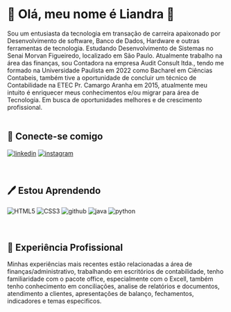 
# 🌻 **Olá, meu nome é Liandra** 👋


Sou um entusiasta da tecnologia em transação de carreira apaixonado por Desenvolvimento de software, Banco de Dados, Hardware e outras ferramentas de tecnologia. Estudando Desenvolvimento de Sistemas no Senai Morvan Figueiredo, localizado em São Paulo. Atualmente trabalho na área das finanças, sou Contadora na empresa Audit Consult ltda., tendo me formado na Universidade Paulista em 2022 como Bacharel em Ciências Contabeis, também tive a oportunidade de concluir um técnico de Contabilidade na ETEC Pr. Camargo Aranha em 2015, atualmente meu intuito é enriquecer meus conhecimentos e/ou migrar para área de Tecnologia. Em busca de oportunidades melhores e de crescimento profissional.
</br>
</br>

## 📲 **Conecte-se comigo**
[![linkedin](https://img.shields.io/badge/linkedin-0A66C2?style=for-the-badge&logo=github&&logo=linkedin&logoColor=white_button&width1000px&height=100px)](https://www.linkedin.com/in/liandra-vgomes?utm_source=share&utm_campaign=share_via&utm_content=profile&utm_medium=ios_app)
[![instagram](https://img.shields.io/badge/instagram-1DA1F2?style=for-the-badge&logo=github&logo=instagram&logoColor=white)](https://www.instagram.com/ardnailcunha?igsh=MTZsOWg2bDdyOHpvMg%3D%3D&utm_source=qr)
</br>
</br>
</br>

## 🖊️ **Estou Aprendendo**
![HTML5](https://img.shields.io/badge/HTML5-E34F26?style=for-the-badge&logo=html5&logoColor=white)
![CSS3](https://img.shields.io/badge/CSS3-1572B6?style=for-the-badge&logo=css3&logoColor=white)
![github](https://img.shields.io/badge/GitHub-000000?style=for-the-badge&logo=GitHub&logoColor=white)
![java](https://img.shields.io/badge/Java-ED8B00?style=for-the-badge&logo=openjdk&logoColor=white)
![python](https://img.shields.io/badge/python-3670A0?style=for-the-badge&logo=python&logoColor=ffdd54)
</br>
</br>
</br>

## 💼 **Experiência Profissional**

Minhas experiências mais recentes estão relacionadas a área de finanças/administrativo, trabalhando em escritórios de contabilidade, tenho familiaridade com o pacote office, especialmente com o Excell, também tenho conhecimento em conciliações, analise de relatórios e documentos, atendimento a clientes, apresentações de balanço, fechamentos, indicadores e temas especificos.
